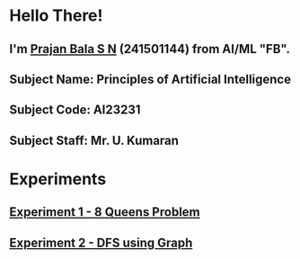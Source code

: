 # Hello There!

## I'm [Prajan Bala S N](https://github.com/NotWrench) (241501144) from AI/ML "FB". 

## Subject Name: Principles of Artificial Intelligence
## Subject Code: AI23231

## Subject Staff: Mr. U. Kumaran

# Experiments

## [Experiment 1 - 8 Queens Problem](https://github.com/NotWrench/I-YEAR-POAI-LAB-2024-2028/tree/master/EXPT-1/8-QUEENS-PROBLEM.py/)

## [Experiment 2 - DFS using Graph](https://github.com/NotWrench/I-YEAR-POAI-LAB-2024-2028/blob/master/EXPT-2/DFS.py)